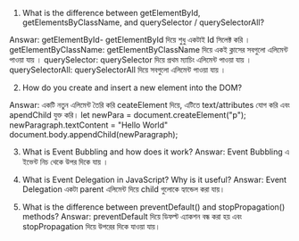 1. What is the difference between getElementById, getElementsByClassName, and querySelector / querySelectorAll?

Answar: getElementById- getElementById দিয়ে শুধু একটাই Id সিলেক্ট করি ।
getElementByClassName: getElementByClassName দিয়ে একই ক্লাসের সবগুলো এলিমেন্ট পাওয়া যায় ।
querySelector: querySelector দিয়ে প্রথম ম্যাচিং এলিমেন্ট পাওয়া যায় ।
querySelectorAll: querySelectorAll দিয়ে সবগুলো এলিমেন্ট পাওয়া যায় ।

2. How do you create and insert a new element into the DOM?

Answar: 
একটি নতুন এলিমেন্ট তৈরি করি ceateElement দিয়ে, এটিতে text/attributes যোগ করি এবং apendChild যুক্ত করি। 
let newPara = document.createElement("p");
newParagraph.textContent = "Hello World"
document.body.appendChild(newParagraph);


3. What is Event Bubbling and how does it work?
Answar: Event Bubbling এ ইভেন্ট নিচ থেকে উপর দিকে যায় ।



4. What is Event Delegation in JavaScript? Why is it useful?
Answar: Event Delegation একটা parent এলিমেন্ট দিয়ে child গুলোকে হ্যান্ডেল করা যায়।


5. What is the difference between preventDefault() and stopPropagation() methods?
Answar: preventDefault দিয়ে ডিফল্ট এ্যাকশন বন্ধ করা হয় এবং stopPropagation দিয়ে উপরের দিকে যাওয়া যায়।
